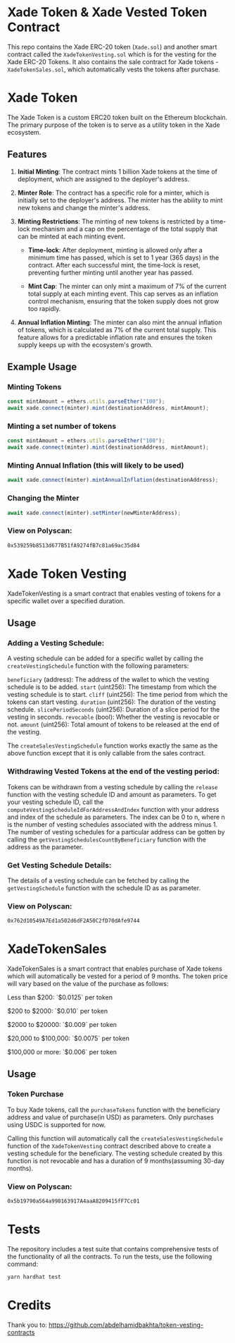 # Xade Token & Xade Vested Token Contract

This repo contains the Xade ERC-20 token (`Xade.sol`) and another smart contract called the `XadeTokenVesting.sol` which is for the vesting for the Xade ERC-20 Tokens. It also contains the sale contract for Xade tokens - `XadeTokenSales.sol`, which automatically vests the tokens after purchase.

# Xade Token

The Xade Token is a custom ERC20 token built on the Ethereum blockchain. The primary purpose of the token is to serve as a utility token in the Xade ecosystem.

## Features

1. **Initial Minting**: The contract mints 1 billion Xade tokens at the time of deployment, which are assigned to the deployer's address.

2. **Minter Role**: The contract has a specific role for a minter, which is initially set to the deployer's address. The minter has the ability to mint new tokens and change the minter's address.

3. **Minting Restrictions**: The minting of new tokens is restricted by a time-lock mechanism and a cap on the percentage of the total supply that can be minted at each minting event.

   - **Time-lock**: After deployment, minting is allowed only after a minimum time has passed, which is set to 1 year (365 days) in the contract. After each successful mint, the time-lock is reset, preventing further minting until another year has passed.

   - **Mint Cap**: The minter can only mint a maximum of 7% of the current total supply at each minting event. This cap serves as an inflation control mechanism, ensuring that the token supply does not grow too rapidly.

4. **Annual Inflation Minting**: The minter can also mint the annual inflation of tokens, which is calculated as 7% of the current total supply. This feature allows for a predictable inflation rate and ensures the token supply keeps up with the ecosystem's growth.

## Example Usage

### Minting Tokens

```js
const mintAmount = ethers.utils.parseEther("100");
await xade.connect(minter).mint(destinationAddress, mintAmount);
```

### Minting a set number of tokens

```js
const mintAmount = ethers.utils.parseEther("100");
await xade.connect(minter).mint(destinationAddress, mintAmount);
```

### Minting Annual Inflation (this will likely to be used)

```js
await xade.connect(minter).mintAnnualInflation(destinationAddress);
```

### Changing the Minter

```js
await xade.connect(minter).setMinter(newMinterAddress);
```

### View on Polyscan:
```bash
0x539259b8513d677B51fA9274fB7c81a69ac35d84
```


# Xade Token Vesting

XadeTokenVesting is a smart contract that enables vesting of tokens for a specific wallet over a specified duration.

## Usage

### Adding a Vesting Schedule:

A vesting schedule can be added for a specific wallet by calling the `createVestingSchedule` function with the following parameters:

`beneficiary` (address): The address of the wallet to which the vesting schedule is to be added.
`start` (uint256): The timestamp from which the vesting schedule is to start.
`cliff` (uint256): The time period from which the tokens can start vesting.
`duration` (uint256): The duration of the vesting schedule.
`slicePeriodSeconds` (uint256): Duration of a slice period for the vesting in seconds.
`revocable` (bool): Whether the vesting is revocable or not.
`amount` (uint256): Total amount of tokens to be released at the end of the vesting.

The `createSalesVestingSchedule` function works exactly the same as the above function except that it is only callable from the sales contract.




### Withdrawing Vested Tokens at the end of the vesting period:

Tokens can be withdrawn from a vesting schedule by calling the `release` function with the vesting schedule ID and amount as parameters. To get your vesting schedule ID, call the `computeVestingScheduleIdForAddressAndIndex` function with your address and index of the schedule as parameters.
The index can be 0 to n, where n is the number of vesting schedules associated with the address minus 1.
The number of vesting schedules for a particular address can be gotten by calling the `getVestingSchedulesCountByBeneficiary` function with the address as the parameter. 

### Get Vesting Schedule Details:

The details of a vesting schedule can be fetched by calling the `getVestingSchedule` function with the schedule ID as as parameter.

### View on Polyscan:
```bash
0x762d10549A7Ed1a502d6dF2A50C2fD70dAfe9744
```



# XadeTokenSales

XadeTokenSales is a smart contract that enables purchase of Xade tokens which will automatically be vested for a period of 9 months. The token price will vary based on the value of the purchase as follows:

Less than $200: `$0.0125` per token

$200 to $2000: `$0.010` per token

$2000 to $20000: `$0.009` per token

$20,000 to $100,000: `$0.0075` per token 

$100,000 or more: `$0.006` per token

## Usage

### Token Purchase
To buy Xade tokens, call the `purchaseTokens` function with the beneficiary address and value of purchase(in USD) as parameters.
Only purchases using USDC is supported for now.

Calling this function will automatically call the `createSalesVestingSchedule` function of the `XadeTokenVesting` contract described above to create a vesting schedule for the beneficiary. The vesting schedule created by this function is not revocable and has a duration of 9 months(assuming 30-day months). 

### View on Polyscan:
```bash
0x5b19790a564a998163917A4aaA8209415fF7Cc01
```

# Tests

The repository includes a test suite that contains comprehensive tests of the functionality of all the contracts. To run the tests, use the following command:

```bash
yarn hardhat test
```


# Credits

Thank you to: https://github.com/abdelhamidbakhta/token-vesting-contracts
